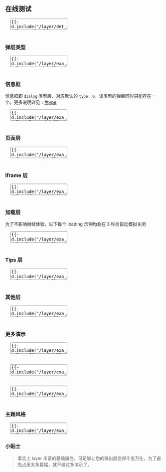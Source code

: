 <h2 lay-toc="{id: 'examples', level: 2, hot: true}" class="layui-hide">在线测试</h2>

<pre class="layui-code" lay-options="{preview: true, text: {preview: '在线测试'}, layout: ['preview']}">
  <textarea>
{{- d.include("/layer/detail/run.md") }}
  </textarea>
</pre>

<h3 id="type" lay-toc="{level: 2, hot: true}">弹层类型</h3>

<pre class="layui-code" lay-options="{preview: true, codeStyle: 'height: 535px;', text: {preview: '弹层类型'}, layout: ['preview', 'code'], tools: ['full']}">
  <textarea>
{{- d.include("/layer/examples/type.md") }}
  </textarea>
</pre>

<h3 id="demo-alert" lay-toc="{level: 3}">信息框</h3>

信息框即 `dialog` 类型层，对应默认的 `type: 0`，该类型的弹层同时只能存在一个。更多说明详见：[#type](#options)

<pre class="layui-code" lay-options="{preview: true, codeStyle: 'height: 535px;', layout: ['preview', 'code'], tools: ['full']}">
  <textarea>
{{- d.include("/layer/examples/alert.md") }}
  </textarea>
</pre>

<h3 id="demo-page" lay-toc="{level: 3}">页面层</h3>

<pre class="layui-code" lay-options="{preview: true, codeStyle: 'height: 535px;', layout: ['preview', 'code'], tools: ['full']}">
  <textarea>
{{- d.include("/layer/examples/page.md") }}
  </textarea>
</pre>

<h3 id="demo-iframe" lay-toc="{level: 3}">iframe 层</h3>

<pre class="layui-code" lay-options="{preview: true, codeStyle: 'height: 535px;', layout: ['preview', 'code'], tools: ['full']}">
  <textarea>
{{- d.include("/layer/examples/iframe.md") }}
  </textarea>
</pre>

<h3 id="demo-load" lay-toc="{level: 3}">加载层</h3>

为了不影响继续体验，以下每个 loading 示例均会在 3 秒后自动模拟关闭

<pre class="layui-code" lay-options="{preview: true, codeStyle: 'height: 535px;', layout: ['preview', 'code'], tools: ['full']}">
  <textarea>
{{- d.include("/layer/examples/load.md") }}
  </textarea>
</pre>

<h3 id="demo-tips" lay-toc="{level: 3}">Tips 层</h3>

<pre class="layui-code" lay-options="{preview: true, codeStyle: 'height: 535px;', layout: ['preview', 'code'], tools: ['full']}">
  <textarea>
{{- d.include("/layer/examples/tips.md") }}
  </textarea>
</pre>

<h3 id="demo-other" lay-toc="{level: 3}">其他层</h3>

<pre class="layui-code" lay-options="{preview: true, codeStyle: 'height: 535px;', layout: ['preview', 'code'], tools: ['full']}">
  <textarea>
{{- d.include("/layer/examples/other.md") }}
  </textarea>
</pre>

<h3 id="demo-more" lay-toc="{level: 2, hot: true}">更多演示</h3>

<pre class="layui-code" lay-options="{preview: true, text: {preview: '弹出位置'}, codeStyle: 'height: 535px;', layout: ['preview', 'code'], tools: ['full']}">
  <textarea>
{{- d.include("/layer/examples/offset.md") }}
  </textarea>
</pre>

<pre class="layui-code" lay-options="{preview: true, text: {preview: '弹出方向 <sup>2.8+</sup>'}, codeStyle: 'height: 535px;', layout: ['preview', 'code'], tools: ['full']}">
  <textarea>
{{- d.include("/layer/examples/direction.md") }}
  </textarea>
</pre>

<pre class="layui-code" lay-options="{preview: true, text: {preview: '其他演示'}, codeStyle: 'height: 535px;', layout: ['preview', 'code'], tools: ['full']}">
  <textarea>
{{- d.include("/layer/examples/more.md") }}
  </textarea>
</pre>


<h3 id="demo-skin" lay-toc="{level: 2, hot: true}">主题风格</h3>

<pre class="layui-code" lay-options="{preview: true, codeStyle: 'height: 535px;', layout: ['preview', 'code'], tools: ['full']}">
  <textarea>
{{- d.include("/layer/examples/skin.md") }}
</script>
  </textarea>
</pre>

### 小贴士

> 事实上 layer 丰富的基础属性，可足够让您的弹出层变得千变万化，为了避免占用太多篇幅，就不做过多演示了。